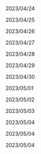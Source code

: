 2023/04/24

2023/04/25

2023/04/26

2023/04/27

2023/04/28

2023/04/29

2023/04/30

2023/05/01

2023/05/02

2023/05/03

2023/05/04

2023/05/04

2023/05/04